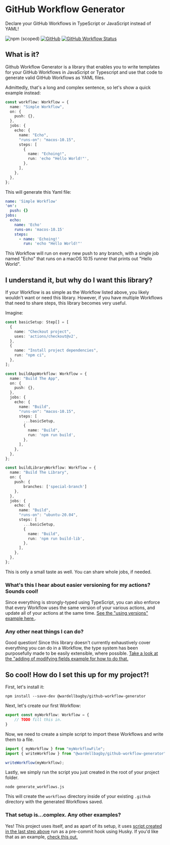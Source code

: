 # GitHub Workflow Generator

Declare your GitHub Workflows in TypeScript or JavaScript instead of YAML!

![npm (scoped)](https://img.shields.io/npm/v/@wardellbagby/github-workflow-generator?style=for-the-badge)
[![GitHub](https://img.shields.io/github/license/wardellbagby/github-workflow-generator?style=for-the-badge)](https://github.com/wardellbagby/github-workflow-generator/blob/main/LICENSE.md)
[![GitHub Workflow Status](https://img.shields.io/github/workflow/status/wardellbagby/github-workflow-generator/Run%20all%20tests?style=for-the-badge)](https://github.com/wardellbagby/github-workflow-generator/actions?query=workflow%3A%22Run+all+tests%22)

## What is it?

Github Workflow Generator is a library that enables you to write templates for your GitHub Workflows in JavaScript or Typescript and use that code to generate valid GitHub Workflows as YAML files.  

Admittedly, that's a long and complex sentence, so let's show a quick example instead:

```typescript
const workflow: Workflow = {
  name: "Simple Workflow",
  on: {
    push: {},
  },
  jobs: {
    echo: {
      name: "Echo",
      "runs-on": "macos-10.15",
      steps: [
        {
          name: "Echoing!",
          run: 'echo "Hello World!"',
        },
      ],
    },
  },
};
```

This will generate this Yaml file:

```yaml
name: 'Simple Workflow'
'on':
  push: {}
jobs:
  echo:
    name: 'Echo'
    runs-on: 'macos-10.15'
    steps:
      - name: 'Echoing!'
        run: 'echo "Hello World!"'
```

This Workflow will run on every new push to any branch, with a single job named "Echo" that runs on a macOS 10.15 runner that prints out "Hello World".

## I understand it, but why do I want this library?

If your Workflow is as simple as the Workflow listed above, you likely wouldn't want or need this library. However, if you have multiple Workflows that need to share steps, this library becomes very useful.

Imagine:

```typescript
const basicSetup: Step[] = [
  {
    name: "Checkout project",
    uses: 'actions/checkout@v2',
  },
  {
    name: "Install project dependencies",
    run: "npm ci",
  },
];

const buildAppWorkflow: Workflow = {
  name: "Build The App",
  on: {
    push: {},
  },
  jobs: {
    echo: {
      name: "Build",
      "runs-on": "macos-10.15",
      steps: [
        ...basicSetup,
        {
          name: "Build",
          run: 'npm run build',
        },
      ],
    },
  },
};

const buildLibraryWorkflow: Workflow = {
  name: "Build The Library",
  on: {
    push: {
        branches: ['special-branch']
    },
  },
  jobs: {
    echo: {
      name: "Build",
      "runs-on": "ubuntu-20.04",
      steps: [
        ...basicSetup,
        {
          name: "Build",
          run: 'npm run build-lib',
        },
      ],
    },
  },
};
```

This is only a small taste as well. You can share whole jobs, if needed.

### What's this I hear about easier versioning for my actions? Sounds cool!

Since everything is strongly-typed using TypeScript, you can also enforce that every Workflow uses the same version of your various actions, and update all of your actions at the same time. [See the "using versions" example here.](examples/using%20versions/).


### Any other neat things I can do?

Good question! Since this library doesn't currently exhaustively cover everything you can do in a Workflow, the type system has been purposefully made to be easily extensible, where possible. [Take a look at the "adding of modifying fields example for how to do that.](examples/adding%20or%20modifying%20fields/)


## So cool! How do I set this up for my project?!

First, let's install it:

```shell
npm install --save-dev @wardellbagby/github-workflow-generator
```

Next, let's create our first Workflow:

```typescript
export const myWorkflow: Workflow = {
    // TODO fill this in.
}
```

Now, we need to create a simple script to import these Workflows and write them to a file.

```typescript
import { myWorkflow } from "myWorkflowFile";
import { writeWorkflow } from "@wardellbagby/github-workflow-generator";

writeWorkflow(myWorkflow);
```

Lastly, we simply run the script you just created in the root of your project folder.

```shell
node generate_workflows.js
```

This will create the `workflows` directory inside of your existing `.github` directory with the generated Workflows saved.

### That setup is...complex. Any other examples?

Yes! This project uses itself, and as apart of its setup, it uses [script created in the last step above](scripts/generate_workflows.ts) run as a pre-commit hook using Husky. If you'd like that as an example, [check this out.](.husky/pre-commit)
